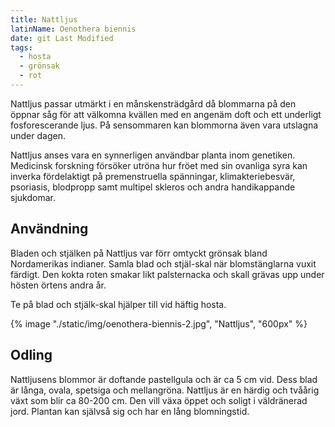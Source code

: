 ```yaml
---
title: Nattljus
latinName: Oenothera biennis
date: git Last Modified
tags:
  - hosta
  - grönsak
  - rot
---
```


Nattljus passar utmärkt i en månskensträdgård då blommarna på den öppnar såg för att välkomna kvällen med en angenäm doft och ett underligt fosforescerande ljus. På sensommaren kan blommorna även vara utslagna under dagen.

Nattljus anses vara en synnerligen användbar planta inom genetiken. Medicinsk forskning försöker utröna hur fröet med sin ovanliga syra kan inverka fördelaktigt på premenstruella spänningar, klimakteriebesvär, psoriasis, blodpropp samt multipel skleros och andra handikappande sjukdomar.

## Användning

Bladen och stjälken på Nattljus var förr omtyckt grönsak bland Nordamerikas indianer. Samla blad och stjäl-skal när blomstänglarna vuxit färdigt. Den kokta roten smakar likt palsternacka och skall grävas upp under hösten örtens andra år.

Te på blad och stjälk-skal hjälper till vid häftig hosta.

{% image "./static/img/oenothera-biennis-2.jpg", "Nattljus", "600px" %}

## Odling

Nattljusens blommor är doftande pastellgula och är ca 5 cm vid. Dess blad är långa, ovala, spetsiga och mellangröna. Nattljus är en härdig och tvåårig växt som blir ca 80-200 cm. Den vill växa öppet och soligt i väldränerad jord. Plantan kan självså sig och har en lång blomningstid.
